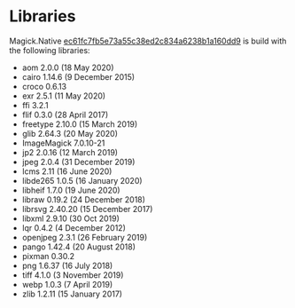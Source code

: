 # Libraries
Magick.Native [ec61fc7fb5e73a55c38ed2c834a6238b1a160dd9](https://github.com/dlemstra/Magick.Native/commit/ec61fc7fb5e73a55c38ed2c834a6238b1a160dd9) is build with the following libraries:

- aom 2.0.0 (18 May 2020)
- cairo 1.14.6 (9 December 2015)
- croco 0.6.13
- exr 2.5.1 (11 May 2020)
- ffi 3.2.1
- flif 0.3.0 (28 April 2017)
- freetype 2.10.0 (15 March 2019)
- glib 2.64.3 (20 May 2020)
- ImageMagick 7.0.10-21
- jp2 2.0.16 (12 March 2019)
- jpeg 2.0.4 (31 December 2019)
- lcms 2.11 (16 June 2020)
- libde265 1.0.5 (16 January 2020)
- libheif 1.7.0 (19 June 2020)
- libraw 0.19.2 (24 December 2018)
- librsvg 2.40.20 (15 December 2017)
- libxml 2.9.10 (30 Oct 2019)
- lqr 0.4.2 (4 December 2012)
- openjpeg 2.3.1 (26 February 2019)
- pango 1.42.4 (20 August 2018)
- pixman 0.30.2
- png 1.6.37 (16 July 2018)
- tiff 4.1.0 (3 November 2019)
- webp 1.0.3 (7 April 2019)
- zlib 1.2.11 (15 January 2017)
